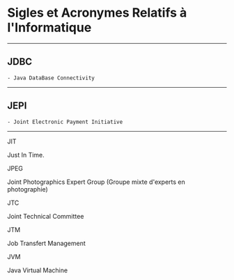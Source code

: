 # **Sigles et Acronymes Relatifs à l'Informatique**

---
## **JDBC**

    - Java DataBase Connectivity
---
## **JEPI**

    - Joint Electronic Payment Initiative
---
JIT

Just In Time.

JPEG

Joint Photographics Expert Group (Groupe mixte d'experts en photographie)

JTC

Joint Technical Committee

JTM

Job Transfert Management

JVM

Java Virtual Machine